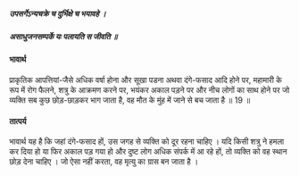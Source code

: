 ##### उपसर्गेऽन्यचक्रे च दुर्भिक्षे च भयावहे ।
##### असाधुजनसम्पर्के यः पलायति स जीवति ॥

#### भावार्थ

प्राकृतिक आपत्तियां-जैसे अधिक वर्षा होना और सूखा पडना अथवा दंगे-फसाद आदि होने पर, महामारी के रूप में रोग फैलने, शत्रु के आक्रमण करने पर, भयंकर अकाल पड़ने पर और नीच लोगों का साथ होने पर जो व्यक्ति सब कुछ छोड़-छाड़कर भाग जाता है, वह मौत के मुंह में जाने से बच जाता है ॥ 19 ॥

#### तात्पर्य

भावार्थ यह है कि जहां दंगे-फसाद हों, उस जगह से व्यक्ति को दूर रहना चाहिए । यदि किसी शत्रु ने हमला कर दिया हो या फिर अकाल पड़ गया हो और दुष्ट लोग अधिक संपर्क में आ रहे हों, तो व्यक्ति को वह स्थान छोड़ देना चाहिए । जो ऐसा नहीं करता, वह मृत्यु का ग्रास बन जाता है ।